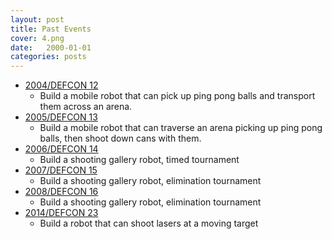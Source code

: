 ```yaml
---
layout: post
title: Past Events
cover: 4.png
date:   2000-01-01
categories: posts
---
```


 * [2004/DEFCON 12](http://jotux.com/defconbots/defcon12.7z)
   * Build a mobile robot that can pick up ping pong balls and transport them across an arena.
 * [2005/DEFCON 13](http://jotux.com/defconbots/defcon13.7z)
   * Build a mobile robot that can traverse an arena picking up ping pong balls, then shoot down cans with them.
 * [2006/DEFCON 14](http://jotux.com/defconbots/defcon14.7z)
   * Build a shooting gallery robot, timed tournament
 * [2007/DEFCON 15](http://jotux.com/defconbots/defcon15.7z)
   * Build a shooting gallery robot, elimination tournament
 * [2008/DEFCON 16](http://jotux.com/defconbots/defcon16.7z)
   * Build a shooting gallery robot, elimination tournament
 * [2014/DEFCON 23](http://jotux.com/defconbots/defcon23.7z)
   * Build a robot that can shoot lasers at a moving target